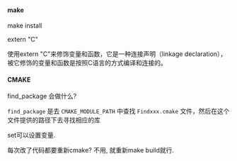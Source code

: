 





#### make

make install 



extern "C"

使用extern "C"来修饰变量和函数，它是一种连接声明（linkage declaration），被它修饰的变量和函数是按照C语言的方式编译和连接的。





#### CMAKE

find_package 会做什么? 

`find_package` 是去 `CMAKE_MODULE_PATH` 中查找 `Findxxx.cmake` 文件，然后在这个文件提供的路径下去寻找相应的库

set可以设置变量. 

每次改了代码都要重新cmake? 不用, 就重新make build就行. 
